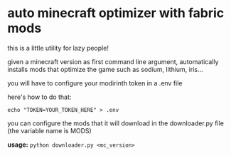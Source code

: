 # auto minecraft optimizer with fabric mods

this is a little utility for lazy people!

given a minecraft version as first command line argument, automatically installs mods that optimize the game such as sodium, lithium, iris...

you will have to configure your modirinth token in a .env file

here's how to do that:

`echo "TOKEN=YOUR_TOKEN_HERE" > .env`

you can configure the mods that it will download in the downloader.py file (the variable name is MODS)

**usage:**
`python downloader.py <mc_version>`
